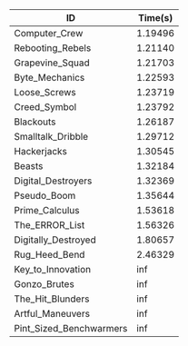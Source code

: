 |ID|Time(s)|
|-|-|
|Computer_Crew|1.19496|
|Rebooting_Rebels|1.21140|
|Grapevine_Squad|1.21703|
|Byte_Mechanics|1.22593|
|Loose_Screws|1.23719|
|Creed_Symbol|1.23792|
|Blackouts|1.26187|
|Smalltalk_Dribble|1.29712|
|Hackerjacks|1.30545|
|Beasts|1.32184|
|Digital_Destroyers|1.32369|
|Pseudo_Boom|1.35644|
|Prime_Calculus|1.53618|
|The_ERROR_List|1.56326|
|Digitally_Destroyed|1.80657|
|Rug_Heed_Bend|2.46329|
|Key_to_Innovation|inf|
|Gonzo_Brutes|inf|
|The_Hit_Blunders|inf|
|Artful_Maneuvers|inf|
|Pint_Sized_Benchwarmers|inf|
